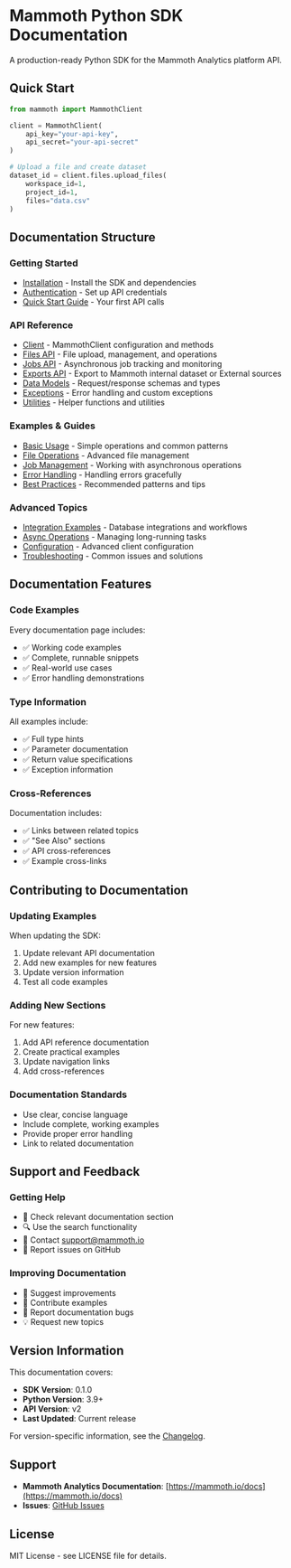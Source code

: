 # Mammoth Python SDK Documentation

A production-ready Python SDK for the Mammoth Analytics platform API.

## Quick Start

```python
from mammoth import MammothClient

client = MammothClient(
    api_key="your-api-key",
    api_secret="your-api-secret"
)

# Upload a file and create dataset
dataset_id = client.files.upload_files(
    workspace_id=1,
    project_id=1,
    files="data.csv"
)
```

## Documentation Structure

### Getting Started
- [Installation](installation.md) - Install the SDK and dependencies
- [Authentication](authentication.md) - Set up API credentials
- [Quick Start Guide](quick-start.md) - Your first API calls

### API Reference
- [Client](api/client.md) - MammothClient configuration and methods
- [Files API](api/files.md) - File upload, management, and operations
- [Jobs API](api/jobs.md) - Asynchronous job tracking and monitoring
- [Exports API](api/exports.md) - Export to Mammoth internal dataset or External sources
- [Data Models](api/models.md) - Request/response schemas and types
- [Exceptions](api/exceptions.md) - Error handling and custom exceptions
- [Utilities](api/utilities.md) - Helper functions and utilities

### Examples & Guides
- [Basic Usage](examples/basic-usage.md) - Simple operations and common patterns
- [File Operations](examples/file-operations.md) - Advanced file management
- [Job Management](examples/job-management.md) - Working with asynchronous operations
- [Error Handling](examples/error-handling.md) - Handling errors gracefully
- [Best Practices](examples/best-practices.md) - Recommended patterns and tips

### Advanced Topics
- [Integration Examples](advanced/integrations.md) - Database integrations and workflows
- [Async Operations](advanced/async-operations.md) - Managing long-running tasks
- [Configuration](advanced/configuration.md) - Advanced client configuration
- [Troubleshooting](advanced/troubleshooting.md) - Common issues and solutions

## Documentation Features

### Code Examples
Every documentation page includes:
- ✅ Working code examples
- ✅ Complete, runnable snippets
- ✅ Real-world use cases
- ✅ Error handling demonstrations

### Type Information
All examples include:
- ✅ Full type hints
- ✅ Parameter documentation
- ✅ Return value specifications
- ✅ Exception information

### Cross-References
Documentation includes:
- ✅ Links between related topics
- ✅ "See Also" sections
- ✅ API cross-references
- ✅ Example cross-links

## Contributing to Documentation

### Updating Examples
When updating the SDK:
1. Update relevant API documentation
2. Add new examples for new features
3. Update version information
4. Test all code examples

### Adding New Sections
For new features:
1. Add API reference documentation
2. Create practical examples
3. Update navigation links
4. Add cross-references

### Documentation Standards
- Use clear, concise language
- Include complete, working examples
- Provide proper error handling
- Link to related documentation

## Support and Feedback

### Getting Help
- 📖 Check relevant documentation section
- 🔍 Use the search functionality
- 💬 Contact support@mammoth.io
- 🐛 Report issues on GitHub

### Improving Documentation
- 📝 Suggest improvements
- 🚀 Contribute examples
- 🔧 Report documentation bugs
- 💡 Request new topics

## Version Information

This documentation covers:
- **SDK Version**: 0.1.0
- **Python Version**: 3.9+
- **API Version**: v2
- **Last Updated**: Current release

For version-specific information, see the [Changelog](changelog.md).


## Support

- **Mammoth Analytics Documentation**: [https://mammoth.io/docs](https://mammoth.io/docs)
- **Issues**: [GitHub Issues](https://github.com/EdgeMetric/mm-pysdk/issues)

## License

MIT License - see LICENSE file for details.
